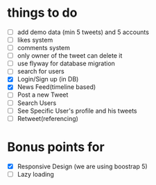 # things to do
- [ ] add demo data (min 5 tweets) and 5 accounts
- [ ] likes system
- [ ] comments system
- [ ] only owner of the tweet can delete it
- [ ] use flyway for database migration
- [ ] search for users
- [x] Login/Sign up (in DB)
- [x] News Feed(timeline based)
- [ ] Post a new Tweet
- [ ] Search Users
- [ ] See Specific User's profile and his tweets
- [ ] Retweet(referencing)

# Bonus points for
- [x] Responsive Design (we are using boostrap 5)
- [ ] Lazy loading
